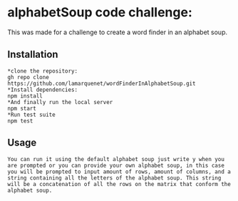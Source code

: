 # alphabetSoup code challenge:

This was made for a challenge to create a word finder in an alphabet soup.

## Installation

```
*clone the repository:
gh repo clone https://github.com/lamarquenet/wordFinderInAlphabetSoup.git
*Install dependencies:
npm install
*And finally run the local server
npm start
*Run test suite
npm test
```

## Usage

```
You can run it using the default alphabet soup just write y when you are prompted or you can provide your own alphabet soup, in this case you will be prompted to input amount of rows, amount of columns, and a string containing all the letters of the alphabet soup. This string will be a concatenation of all the rows on the matrix that conform the alphabet soup.